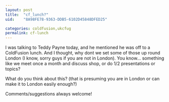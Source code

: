 ```yaml
---
layout: post
title:  "cf_lunch?"
uid:	"8A98FE78-9363-DDB5-6102D45848DFED25"

categories: coldfusion,ukcfug
permalink: cf-lunch
---
```

I was talking to Teddy Payne today, and he mentioned he was off to a ColdFusion lunch. And I thought, why dont we set some of those up round London (I know, sorry guys if you are not in London). You know... something like we meet once a month and discuss shop, or do 1/2 presentations or topics?

What do you think about this? (that is presuming you are in London or can make it to London easily enough?)

Comments/suggestions always welcome!